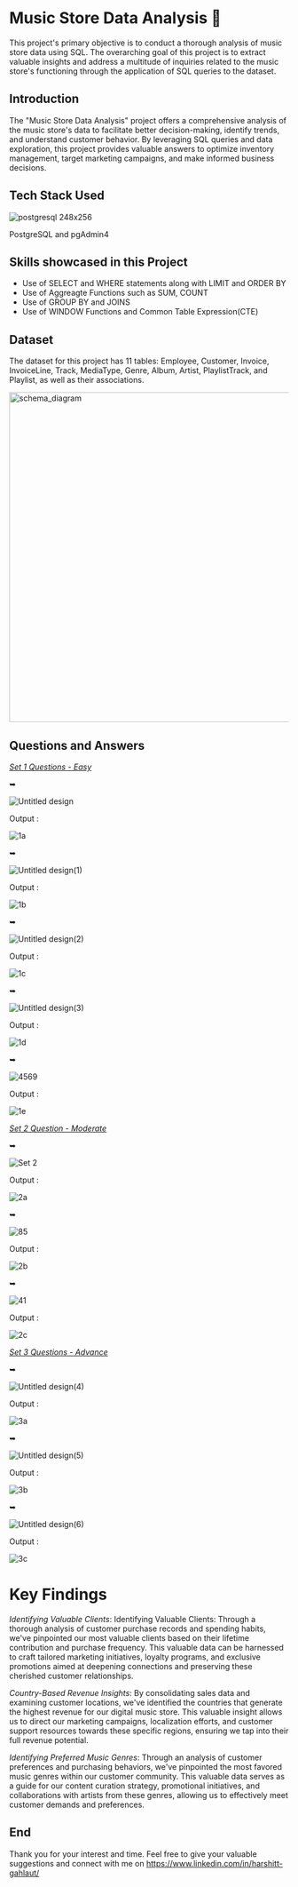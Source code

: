 # Music Store Data Analysis 🎵

This project's primary objective is to conduct a thorough analysis of music store data using SQL. The overarching goal of this project is to extract valuable insights and address a multitude of inquiries related to the music store's functioning through the application of SQL queries to the dataset.

## Introduction

The "Music Store Data Analysis" project offers a comprehensive analysis of the music store's data to facilitate better decision-making, identify trends, and understand customer behavior. By leveraging SQL queries and data exploration, this project provides valuable answers to optimize inventory management, target marketing campaigns, and make informed business decisions.

## Tech Stack Used

![postgresql 248x256](https://github.com/harshitgahlaut/Music_Store_Analysis_Project_SQL/assets/142779836/3b27c931-ccb5-461a-b416-bb8608658595)

PostgreSQL and pgAdmin4

## Skills showcased in this Project

- Use of SELECT and WHERE statements along with LIMIT and ORDER BY 
- Use of Aggreagte Functions such as SUM, COUNT
- Use of GROUP BY and JOINS
- Use of WINDOW Functions and Common Table Expression(CTE)
  
## Dataset

The dataset for this project has 11 tables: Employee, Customer, Invoice, InvoiceLine, Track, MediaType, Genre, Album, Artist, PlaylistTrack, and Playlist, as well as their associations.

<img width="594" alt="schema_diagram" src="https://github.com/harshitgahlaut/Music_Store_Analysis_Project_SQL/assets/142779836/820c6cdc-0976-4479-bdf0-bc612df237a6">

## Questions and Answers

<ins>_Set 1 Questions - Easy_</ins>

➥

![Untitled design](https://github.com/harshitgahlaut/Music_Store_Analysis_Project_SQL/assets/142779836/9661b8fc-1a0b-4816-ab72-068aa5238131)

Output :

![1a](https://github.com/harshitgahlaut/Music_Store_Analysis_Project_SQL/assets/142779836/40d99740-1a9a-483c-bc7f-82387f91ffee)


➥



![Untitled design(1)](https://github.com/harshitgahlaut/Music_Store_Analysis_Project_SQL/assets/142779836/c208b4b0-39c4-4b77-8613-fa9670486cda)

Output :

![1b](https://github.com/harshitgahlaut/Music_Store_Analysis_Project_SQL/assets/142779836/093f890c-15a2-479f-8a5a-c418d1cbf8b2)

➥

![Untitled design(2)](https://github.com/harshitgahlaut/Music_Store_Analysis_Project_SQL/assets/142779836/1ec333a1-2694-451f-9c2a-99c4307e3e22)

Output :

![1c](https://github.com/harshitgahlaut/Music_Store_Analysis_Project_SQL/assets/142779836/3a5fe68f-4f7b-406f-9784-1f0d0f74c3fb)

➥

![Untitled design(3)](https://github.com/harshitgahlaut/Music_Store_Analysis_Project_SQL/assets/142779836/e2497c36-a461-49ec-b15e-f1dc756ca132)

Output :

![1d](https://github.com/harshitgahlaut/Music_Store_Analysis_Project_SQL/assets/142779836/cd6bee40-7e33-4f2a-a5cc-190bfc1543d6)

 ➥
 
![4569](https://github.com/harshitgahlaut/Music_Store_Analysis_Project_SQL/assets/142779836/6d23f217-085e-49bc-b55d-9cabc89847a1)

Output :

![1e](https://github.com/harshitgahlaut/Music_Store_Analysis_Project_SQL/assets/142779836/2120ca74-5f52-4983-89f9-9819b0dcb77f)



<ins>_Set 2 Question - Moderate_</ins>

➥

![Set 2](https://github.com/harshitgahlaut/Music_Store_Analysis_Project_SQL/assets/142779836/2a5b6f1f-e6a1-476b-bf38-254cb105463d)

Output :

![2a](https://github.com/harshitgahlaut/Music_Store_Analysis_Project_SQL/assets/142779836/e0c499a2-9e05-466e-8969-bf58f491bea9)

➥

![85](https://github.com/harshitgahlaut/Music_Store_Analysis_Project_SQL/assets/142779836/77d6797d-85f9-45e9-a3b2-f9c33153d032)

Output :

![2b](https://github.com/harshitgahlaut/Music_Store_Analysis_Project_SQL/assets/142779836/7a5a7b1f-3e25-4579-8703-45e73e487225)

➥

![41](https://github.com/harshitgahlaut/Music_Store_Analysis_Project_SQL/assets/142779836/a1a3ef37-bbb5-48c3-a63e-11e1761bb5b5)

Output :

![2c](https://github.com/harshitgahlaut/Music_Store_Analysis_Project_SQL/assets/142779836/3b0708a1-21ef-4297-a02d-fd19a143a13d)



<ins>_Set 3 Questions - Advance_</ins>

➥

![Untitled design(4)](https://github.com/harshitgahlaut/Music_Store_Analysis_Project_SQL/assets/142779836/4528c108-4f10-4aa8-abd9-6487459f2001)

Output :

![3a](https://github.com/harshitgahlaut/Music_Store_Analysis_Project_SQL/assets/142779836/9c834341-cd81-4258-9e67-bff9c028bc19)

➥

![Untitled design(5)](https://github.com/harshitgahlaut/Music_Store_Analysis_Project_SQL/assets/142779836/f1c4b947-ffe6-419b-87a6-e6fdc8e374da)

Output :

![3b](https://github.com/harshitgahlaut/Music_Store_Analysis_Project_SQL/assets/142779836/792d047e-a5dd-4565-a682-fb40a4032baa)

➥

![Untitled design(6)](https://github.com/harshitgahlaut/Music_Store_Analysis_Project_SQL/assets/142779836/7a13fadd-475e-43b8-95c4-194ce5f5a47d)

Output :

![3c](https://github.com/harshitgahlaut/Music_Store_Analysis_Project_SQL/assets/142779836/526934c3-1f02-4942-a335-8106c6728ed2)

# Key Findings

_Identifying Valuable Clients_: Identifying Valuable Clients: Through a thorough analysis of customer purchase records and spending habits, we've pinpointed our most valuable clients based on their lifetime contribution and purchase frequency. This valuable data can be harnessed to craft tailored marketing initiatives, loyalty programs, and exclusive promotions aimed at deepening connections and preserving these cherished customer relationships.

_Country-Based Revenue Insights_: By consolidating sales data and examining customer locations, we've identified the countries that generate the highest revenue for our digital music store. This valuable insight allows us to direct our marketing campaigns, localization efforts, and customer support resources towards these specific regions, ensuring we tap into their full revenue potential.

_Identifying Preferred Music Genres_: Through an analysis of customer preferences and purchasing behaviors, we've pinpointed the most favored music genres within our customer community. This valuable data serves as a guide for our content curation strategy, promotional initiatives, and collaborations with artists from these genres, allowing us to effectively meet customer demands and preferences.

## End

Thank you for your interest and time. Feel free to give your valuable suggestions and connect with me on https://www.linkedin.com/in/harshitt-gahlaut/

